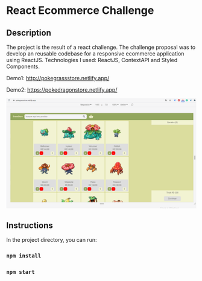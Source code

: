 # React Ecommerce Challenge

## Description

The project is the result of a react challenge. The challenge proposal was to develop an reusable codebase for a responsive ecommerce application using ReactJS. Technologies I used:
ReactJS, ContextAPI and Styled Components.

Demo1: http://pokegrassstore.netlify.app/

Demo2: https://pokedragonstore.netlify.app/

![](pokestore.gif)

## Instructions

In the project directory, you can run:

### `npm install`

### `npm start`
